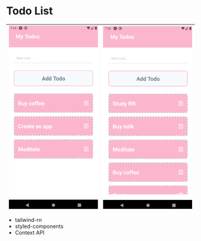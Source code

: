 # Todo List

|![rn-todolist01](./assets/todolist01.png)| ![rn-todolist02](./assets/todolist02.png)|
|---|---|

- tailwind-rn
- styled-components
- Context API